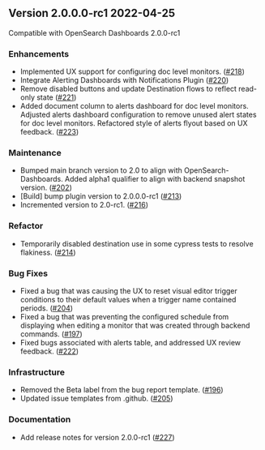 ## Version 2.0.0.0-rc1 2022-04-25
Compatible with OpenSearch Dashboards 2.0.0-rc1

### Enhancements 
* Implemented UX support for configuring doc level monitors. ([#218](https://github.com/opensearch-project/alerting-dashboards-plugin/pull/218))
* Integrate Alerting Dashboards with Notifications Plugin ([#220](https://github.com/opensearch-project/alerting-dashboards-plugin/pull/220))
* Remove disabled buttons and update Destination flows to reflect read-only state ([#221](https://github.com/opensearch-project/alerting-dashboards-plugin/pull/221))
* Added document column to alerts dashboard for doc level monitors. Adjusted alerts dashboard configuration to remove unused alert states for doc level monitors. Refactored style of alerts flyout based on UX feedback. ([#223](https://github.com/opensearch-project/alerting-dashboards-plugin/pull/223)) 

### Maintenance
* Bumped main branch version to 2.0 to align with OpenSearch-Dashboards. Added alpha1 qualifier to align with backend snapshot version. ([#202](https://github.com/opensearch-project/alerting-dashboards-plugin/pull/202))
* [Build] bump plugin version to 2.0.0.0-rc1 ([#213](https://github.com/opensearch-project/alerting-dashboards-plugin/pull/213))
* Incremented version to 2.0-rc1. ([#216](https://github.com/opensearch-project/alerting-dashboards-plugin/pull/216))

### Refactor
* Temporarily disabled destination use in some cypress tests to resolve flakiness. ([#214](https://github.com/opensearch-project/alerting-dashboards-plugin/pull/214))

### Bug Fixes
* Fixed a bug that was causing the UX to reset visual editor trigger conditions to their default values when a trigger name contained periods. ([#204](https://github.com/opensearch-project/alerting-dashboards-plugin/pull/204))
* Fixed a bug that was preventing the configured schedule from displaying when editing a monitor that was created through backend commands. ([#197](https://github.com/opensearch-project/alerting-dashboards-plugin/pull/197))
* Fixed bugs associated with alerts table, and addressed UX review feedback. ([#222](https://github.com/opensearch-project/alerting-dashboards-plugin/pull/222))

### Infrastructure
* Removed the Beta label from the bug report template. ([#196](https://github.com/opensearch-project/alerting-dashboards-plugin/pull/196))
* Updated issue templates from .github. ([#205](https://github.com/opensearch-project/alerting-dashboards-plugin/pull/205))

### Documentation
* Add release notes for version 2.0.0-rc1 ([#227](https://github.com/opensearch-project/alerting-dashboards-plugin/pull/227))
